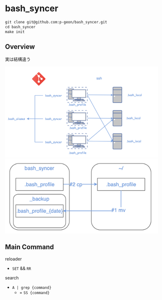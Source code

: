 # bash_syncer

```
git clone git@github.com:p-geon/bash_syncer.git
cd bash_syncer
make init
```

## Overview

実は結構違う

<img src="img/overview.png">

<img src="img/flow.png">

## Main Command

reloader

- `SET` && `RR`

search

- `A | grep {command}`
    - = `SS {command}`